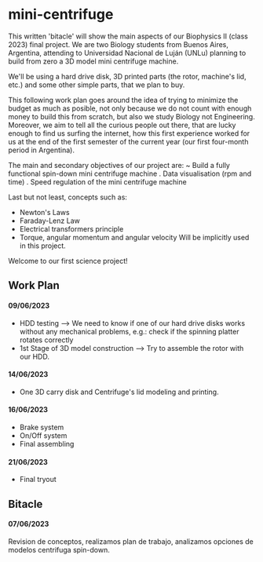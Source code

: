 # mini-centrifuge
This written 'bitacle' will show the main aspects of our Biophysics II (class 2023) final project. 
We are two Biology students from Buenos Aires, Argentina, attending to Universidad Nacional de Luján (UNLu) planning to build from zero a 3D model mini centrifuge machine. 

We'll be using a hard drive disk, 3D printed parts (the rotor, machine's lid, etc.) and some other simple parts, that we plan to buy. 

This following work plan goes around the idea of trying to minimize the budget as much as posible, not only because we do not count with enough money to build this from scratch, but also we study Biology not Engineering. Moreover, we aim to tell all the curious people out there, that are lucky enough to find us surfing the internet, how this first experience worked for us at the end of the first semester of the current year (our first four-month period in Argentina).

The main and secondary objectives of our project are:
~ Build a fully functional spin-down mini centrifuge machine
 . Data visualisation (rpm and time)
 . Speed regulation of the mini centrifuge machine

Last but not least, concepts such as:
- Newton's Laws
- Faraday-Lenz Law
- Electrical transformers principle
- Torque, angular momentum and angular velocity
Will be implicitly used in this project.

Welcome to our first science project!

## Work Plan

#### 09/06/2023
- HDD testing --> We need to know if one of our hard drive disks works without any mechanical problems, e.g.: check if the spinning platter rotates correctly
- 1st Stage of 3D model construction --> Try to assemble the rotor with our HDD.

#### 14/06/2023
- One 3D carry disk and Centrifuge's lid modeling and printing.

#### 16/06/2023
- Brake system
- On/Off system
- Final assembling 

#### 21/06/2023
- Final tryout

## Bitacle

#### 07/06/2023
Revision de conceptos, realizamos plan de trabajo, analizamos opciones de modelos centrifuga spin-down.
